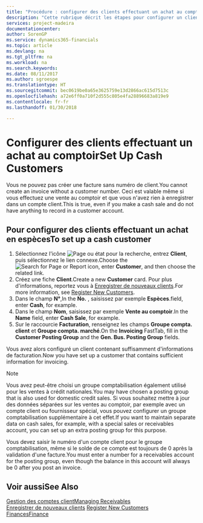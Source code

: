 ```yaml
---
title: "Procédure : configurer des clients effectuant un achat au comptoir | Microsoft Docs"
description: "Cette rubrique décrit les étapes pour configurer un client qui paie en espèces."
services: project-madeira
documentationcenter: 
author: SorenGP
ms.service: dynamics365-financials
ms.topic: article
ms.devlang: na
ms.tgt_pltfrm: na
ms.workload: na
ms.search.keywords: 
ms.date: 08/11/2017
ms.author: sgroespe
ms.translationtype: HT
ms.sourcegitcommit: bec0619be0a65e3625759e13d2866ac615d7513c
ms.openlocfilehash: a72e6ff0a710f2d555c805e4fa28896683a819e9
ms.contentlocale: fr-fr
ms.lasthandoff: 01/30/2018

---
```

# <a name="set-up-cash-customers"></a><span data-ttu-id="37753-103">Configurer des clients effectuant un achat au comptoir</span><span class="sxs-lookup"><span data-stu-id="37753-103">Set Up Cash Customers</span></span>
<span data-ttu-id="37753-104">Vous ne pouvez pas créer une facture sans numéro de client.</span><span class="sxs-lookup"><span data-stu-id="37753-104">You cannot create an invoice without a customer number.</span></span> <span data-ttu-id="37753-105">Ceci est valable même si vous effectuez une vente au comptoir et que vous n'avez rien à enregistrer dans un compte client.</span><span class="sxs-lookup"><span data-stu-id="37753-105">This is true, even if you make a cash sale and do not have anything to record in a customer account.</span></span>  

## <a name="to-set-up-a-cash-customer"></a><span data-ttu-id="37753-106">Pour configurer des clients effectuant un achat en espèces</span><span class="sxs-lookup"><span data-stu-id="37753-106">To set up a cash customer</span></span>  
1.  <span data-ttu-id="37753-107">Sélectionnez l'icône ![Page ou état pour la recherche](media/ui-search/search_small.png "icône Page ou état pour la recherche"), entrez **Client**, puis sélectionnez le lien connexe.</span><span class="sxs-lookup"><span data-stu-id="37753-107">Choose the ![Search for Page or Report](media/ui-search/search_small.png "Search for Page or Report icon") icon, enter **Customer**, and then choose the related link.</span></span>  
2.  <span data-ttu-id="37753-108">Créez une fiche **Client**.</span><span class="sxs-lookup"><span data-stu-id="37753-108">Create a new **Customer** card.</span></span> <span data-ttu-id="37753-109">Pour plus d'informations, reportez vous à [Enregistrer de nouveaux clients](sales-how-register-new-customers.md).</span><span class="sxs-lookup"><span data-stu-id="37753-109">For more information, see [Register New Customers](sales-how-register-new-customers.md).</span></span>
3.  <span data-ttu-id="37753-110">Dans le champ **N°**,</span><span class="sxs-lookup"><span data-stu-id="37753-110">In the **No.**</span></span> <span data-ttu-id="37753-111">, saisissez par exemple **Espèces**.</span><span class="sxs-lookup"><span data-stu-id="37753-111">field, enter **Cash**, for example.</span></span>  
4.  <span data-ttu-id="37753-112">Dans le champ **Nom**, saisissez par exemple **Vente au comptoir**.</span><span class="sxs-lookup"><span data-stu-id="37753-112">In the **Name** field, enter **Cash Sale**, for example.</span></span>  
5.  <span data-ttu-id="37753-113">Sur le raccourcie **Facturation**, renseignez les champs **Groupe compta. client** et **Groupe compta. marché**.</span><span class="sxs-lookup"><span data-stu-id="37753-113">On the **Invoicing** FastTab, fill in the **Customer Posting Group** and the **Gen. Bus. Posting Group** fields.</span></span>  

 <span data-ttu-id="37753-114">Vous avez alors configuré un client contenant suffisamment d'informations de facturation.</span><span class="sxs-lookup"><span data-stu-id="37753-114">Now you have set up a customer that contains sufficient information for invoicing.</span></span>  

> [!NOTE]  
>  <span data-ttu-id="37753-115">Vous avez peut-être choisi un groupe comptabilisation également utilisé pour les ventes à crédit nationales.</span><span class="sxs-lookup"><span data-stu-id="37753-115">You may have chosen a posting group that is also used for domestic credit sales.</span></span> <span data-ttu-id="37753-116">Si vous souhaitez mettre à jour des données séparées sur les ventes au comptoir, par exemple avec un compte client ou fournisseur spécial, vous pouvez configurer un groupe comptabilisation supplémentaire à cet effet.</span><span class="sxs-lookup"><span data-stu-id="37753-116">If you want to maintain separate data on cash sales, for example, with a special sales or receivables account, you can set up an extra posting group for this purpose.</span></span>  
>   
>  <span data-ttu-id="37753-117">Vous devez saisir le numéro d'un compte client pour le groupe comptabilisation, même si le solde de ce compte est toujours de 0 après la validation d'une facture.</span><span class="sxs-lookup"><span data-stu-id="37753-117">You must enter a number for a receivables account for the posting group, even though the balance in this account will always be 0 after you post an invoice.</span></span>  

## <a name="see-also"></a><span data-ttu-id="37753-118">Voir aussi</span><span class="sxs-lookup"><span data-stu-id="37753-118">See Also</span></span>
[<span data-ttu-id="37753-119">Gestion des comptes client</span><span class="sxs-lookup"><span data-stu-id="37753-119">Managing Receivables</span></span>](receivables-manage-receivables.md)  
<span data-ttu-id="37753-120">[Enregistrer de nouveaux clients](sales-how-register-new-customers.md)  </span><span class="sxs-lookup"><span data-stu-id="37753-120">[Register New Customers](sales-how-register-new-customers.md)  </span></span>  
[<span data-ttu-id="37753-121">Finances</span><span class="sxs-lookup"><span data-stu-id="37753-121">Finance</span></span>](finance.md)  


